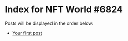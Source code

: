 # Index for NFT World #6824
Posts will be displayed in the order below:

- [Your first post](./001-first.md)


